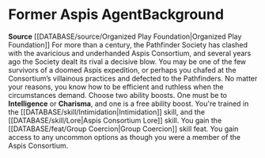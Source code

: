 ﻿---
ability: null
ability_boost: null
feat: null
id: '159'
name: Former Aspis Agent
prerequisite: null
rarity: null
rus_type_level: null
skill: null
source: '[[DATABASE/source/Organized Play Foundation|Organized Play Foundation]]'
subcategory: null
trait: null
type: null

---
# Former Aspis Agent<span class="item-type">Background</span>

**Source** [[DATABASE/source/Organized Play Foundation|Organized Play Foundation]]
For more than a century, the Pathfinder Society has clashed with the avaricious and underhanded Aspis Consortium, and several years ago the Society dealt its rival a decisive blow. You may be one of the few survivors of a doomed Aspis expedition, or perhaps you chafed at the Consortium’s villainous practices and defected to the Pathfinders. No matter your reasons, you know how to be efficient and ruthless when the circumstances demand.
Choose two ability boosts. One must be to **Intelligence** or **Charisma**, and one is a free ability boost.
You're trained in the [[DATABASE/skill/Intimidation|Intimidation]] skill, and the [[DATABASE/skill/Lore|Aspis Consortium Lore]] skill. You gain the [[DATABASE/feat/Group Coercion|Group Coercion]] skill feat. You gain access to any uncommon options as though you were a member of the Aspis Consortium.